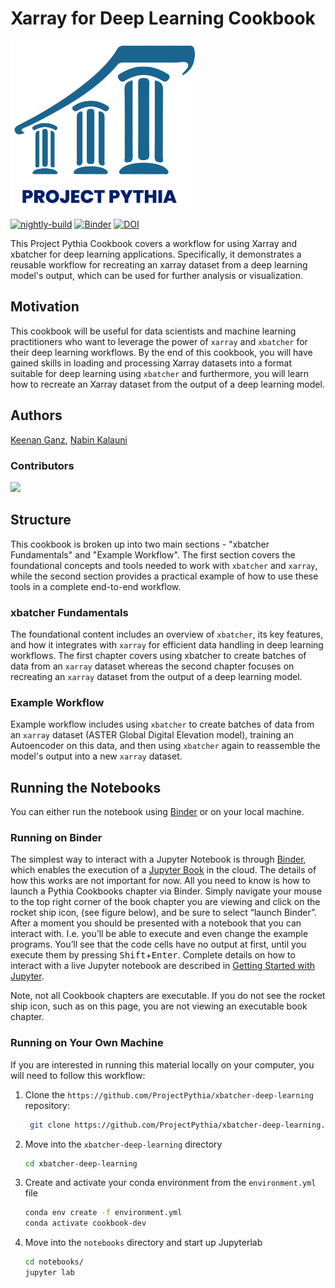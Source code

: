 # Xarray for Deep Learning Cookbook

<img src="thumbnails/thumbnail.png" alt="thumbnail" width="300"/>

[![nightly-build](https://github.com/ProjectPythia/cookbook-template/actions/workflows/nightly-build.yaml/badge.svg)](https://github.com/ProjectPythia/cookbook-template/actions/workflows/nightly-build.yaml)
[![Binder](https://binder.projectpythia.org/badge_logo.svg)](https://binder.projectpythia.org/v2/gh/ProjectPythia/cookbook-template/main?labpath=notebooks)
[![DOI](https://zenodo.org/badge/475509405.svg)](https://zenodo.org/badge/latestdoi/475509405)

This Project Pythia Cookbook covers a workflow for using Xarray and xbatcher for deep learning applications. Specifically, it demonstrates a reusable workflow for recreating an xarray dataset from a deep learning model's output, which can be used for further analysis or visualization.

## Motivation

This cookbook will be useful for data scientists and machine learning practitioners who want to leverage the power of `xarray` and `xbatcher` for their deep learning workflows. By the end of this cookbook, you will have gained skills in loading and processing Xarray datasets into a format suitable for deep learning using `xbatcher` and furthermore, you will learn how to recreate an Xarray dataset from the output of a deep learning model.

## Authors

[Keenan Ganz](https://github.com/s-kganz), [Nabin Kalauni](https://github.com/nkalauni)

### Contributors

<a href="https://github.com/ProjectPythia/xbatcher-deep-learning/graphs/contributors">
  <img src="https://contrib.rocks/image?repo=ProjectPythia/xbatcher-deep-learning" />
</a>

## Structure

This cookbook is broken up into two main sections - "xbatcher Fundamentals" and "Example Workflow". The first section covers the foundational concepts and tools needed to work with `xbatcher` and `xarray`, while the second section provides a practical example of how to use these tools in a complete end-to-end workflow.

### xbatcher Fundamentals

The foundational content includes an overview of `xbatcher`, its key features, and how it integrates with `xarray` for efficient data handling in deep learning workflows. The first chapter covers using xbatcher to create batches of data from an `xarray` dataset whereas the second chapter focuses on recreating an `xarray` dataset from the output of a deep learning model.

### Example Workflow

Example workflow includes using `xbatcher` to create batches of data from an `xarray` dataset (ASTER Global Digital Elevation model), training an Autoencoder on this data, and then using `xbatcher` again to reassemble the model's output into a new `xarray` dataset.

## Running the Notebooks

You can either run the notebook using [Binder](https://binder.projectpythia.org/) or on your local machine.

### Running on Binder

The simplest way to interact with a Jupyter Notebook is through
[Binder](https://binder.projectpythia.org/), which enables the execution of a
[Jupyter Book](https://jupyterbook.org) in the cloud. The details of how this works are not
important for now. All you need to know is how to launch a Pythia
Cookbooks chapter via Binder. Simply navigate your mouse to
the top right corner of the book chapter you are viewing and click
on the rocket ship icon, (see figure below), and be sure to select
“launch Binder”. After a moment you should be presented with a
notebook that you can interact with. I.e. you’ll be able to execute
and even change the example programs. You’ll see that the code cells
have no output at first, until you execute them by pressing
<kbd>Shift</kbd>+<kbd>Enter</kbd>. Complete details on how to interact with
a live Jupyter notebook are described in [Getting Started with
Jupyter](https://foundations.projectpythia.org/foundations/getting-started-jupyter).

Note, not all Cookbook chapters are executable. If you do not see
the rocket ship icon, such as on this page, you are not viewing an
executable book chapter.


### Running on Your Own Machine

If you are interested in running this material locally on your computer, you will need to follow this workflow:

1. Clone the `https://github.com/ProjectPythia/xbatcher-deep-learning` repository:

   ```bash
    git clone https://github.com/ProjectPythia/xbatcher-deep-learning.git
   ```

1. Move into the `xbatcher-deep-learning` directory
   ```bash
   cd xbatcher-deep-learning
   ```
1. Create and activate your conda environment from the `environment.yml` file
   ```bash
   conda env create -f environment.yml
   conda activate cookbook-dev
   ```
1. Move into the `notebooks` directory and start up Jupyterlab
   ```bash
   cd notebooks/
   jupyter lab
   ```
